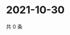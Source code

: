 # 2021-10-30

共 0 条

<!-- BEGIN WEIBO -->
<!-- 最后更新时间 Sat Oct 30 2021 06:14:10 GMT+0800 (China Standard Time) -->

<!-- END WEIBO -->
